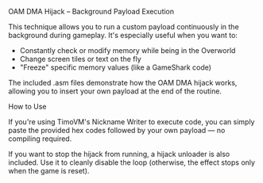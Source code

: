 
OAM DMA Hijack – Background Payload Execution

This technique allows you to run a custom payload continuously in the background during gameplay.
It's especially useful  when you want to:

- Constantly check or modify memory while being in the Overworld
- Change screen tiles or text on the fly
- "Freeze" specific memory values (like a GameShark code)

The included .asm files demonstrate how the OAM DMA hijack works, allowing you to insert your own payload at the end of the routine.

How to Use

If you're using TimoVM's Nickname Writer to execute code, you can simply paste the provided hex codes followed by your own payload — no compiling required.

If you want to stop the hijack from running, a hijack unloader is also included. Use it to cleanly disable the loop (otherwise, the effect stops only when the game is reset).
